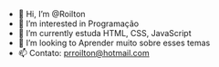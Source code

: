 - 👋 Hi, I’m @Roilton
- 👀 I’m interested in  Programação
- 🌱 I’m currently  estuda  HTML,  CSS,  JavaScript
- 💞️ I’m looking to  Aprender muito sobre esses temas
- 📫  Contato: prroilton@hotmail.com

<!---
Roilton/Roilton is a ✨ special ✨ repository because its `README.md` (this file) appears on your GitHub profile.
You can click the Preview link to take a look at your changes.
--->
